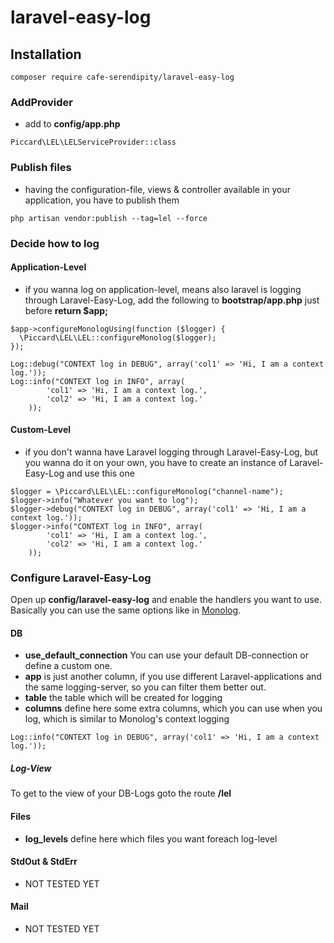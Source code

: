 # laravel-easy-log

## Installation

```
composer require cafe-serendipity/laravel-easy-log
``` 


### AddProvider 

- add  to **config/app.php** 

```
Piccard\LEL\LELServiceProvider::class
``` 
### Publish files

- having the configuration-file, views & controller available in your application, you have to publish them

```
php artisan vendor:publish --tag=lel --force
```

### Decide how to log

#### Application-Level

- if you wanna log on application-level, means also laravel is logging through Laravel-Easy-Log, add the following to **bootstrap/app.php** just before  **return  $app;** 

```
$app->configureMonologUsing(function ($logger) {
  \Piccard\LEL\LEL::configureMonolog($logger);
});

Log::debug("CONTEXT log in DEBUG", array('col1' => 'Hi, I am a context log.'));    
Log::info("CONTEXT log in INFO", array(
        'col1' => 'Hi, I am a context log.',
        'col2' => 'Hi, I am a context log.'
    ));
```


#### Custom-Level

- if you don't wanna have Laravel logging through Laravel-Easy-Log, but you wanna do it on your own, you have to create an instance of Laravel-Easy-Log and use this one

```
$logger = \Piccard\LEL\LEL::configureMonolog("channel-name"); 
$logger->info("Whatever you want to log");
$logger->debug("CONTEXT log in DEBUG", array('col1' => 'Hi, I am a context log.'));    
$logger->info("CONTEXT log in INFO", array(
        'col1' => 'Hi, I am a context log.',
        'col2' => 'Hi, I am a context log.'
    ));
```


### Configure Laravel-Easy-Log
Open up **config/laravel-easy-log** and enable the handlers you want to use. Basically you can use the same options like in [Monolog](https://github.com/Seldaek/monolog).

#### DB
- **use_default_connection** You can use your default DB-connection or define a custom one. 
- **app** is just another column, if you use different Laravel-applications and the same logging-server, so you can filter them better out. 
- **table** the table which will be created for logging
- **columns** define here some extra columns, which you can use when you log, which is similar to Monolog's context logging

```
Log::info("CONTEXT log in DEBUG", array('col1' => 'Hi, I am a context log.'));
``` 

##### Log-View
To get to the view of your DB-Logs goto the route **/lel**

#### Files
- **log_levels** define here which files you want foreach log-level

#### StdOut & StdErr
- NOT TESTED YET

#### Mail
- NOT TESTED YET

